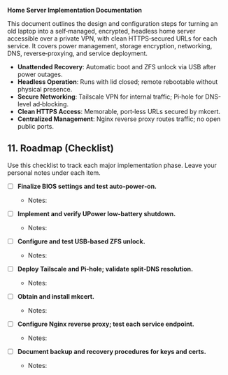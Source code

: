 **Home Server Implementation Documentation**

This document outlines the design and configuration steps for turning an old laptop into a self‑managed, encrypted, headless home server accessible over a private VPN, with clean HTTPS‑secured URLs for each service. It covers power management, storage encryption, networking, DNS, reverse‑proxying, and service deployment.

* **Unattended Recovery**: Automatic boot and ZFS unlock via USB after power outages.
* **Headless Operation**: Runs with lid closed; remote rebootable without physical presence.
* **Secure Networking**: Tailscale VPN for internal traffic; Pi‑hole for DNS-level ad‑blocking.
* **Clean HTTPS Access**: Memorable, port‑less URLs secured by mkcert.
* **Centralized Management**: Nginx reverse proxy routes traffic; no open public ports.

## 11. Roadmap (Checklist)

Use this checklist to track each major implementation phase. Leave your personal notes under each item.

* [ ] **Finalize BIOS settings and test auto‑power‑on.**

  * Notes:

* [ ] **Implement and verify UPower low‑battery shutdown.**

  * Notes:

* [ ] **Configure and test USB‑based ZFS unlock.**

  * Notes:

* [ ] **Deploy Tailscale and Pi‑hole; validate split‑DNS resolution.**

  * Notes:

* [ ] **Obtain and install mkcert.**

  * Notes:

* [ ] **Configure Nginx reverse proxy; test each service endpoint.**

  * Notes:

* [ ] **Document backup and recovery procedures for keys and certs.**

  * Notes:
